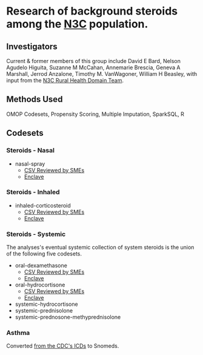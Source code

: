 Research of background steroids among the [N3C](https://ncats.nih.gov/n3c) population.
========================

Investigators
-------------------

Current & former members of this group include
David E Bard, Nelson Agudelo Higuita, Suzanne M McCahan, Annemarie Brescia, Geneva A Marshall, Jerrod Anzalone, Timothy M. VanWagoner, William H Beasley, with input from the [N3C Rural Health Domain Team](https://covid.cd2h.org/rural-health).

Methods Used
-------------------

OMOP Codesets, Propensity Scoring, Multiple Imputation, SparkSQL, R

Codesets
-------------------

### Steroids - Nasal

* nasal-spray
  * [CSV Reviewed by SMEs](https://github.com/National-COVID-Cohort-Collaborative/CS-Rural-Health/blob/main/steroid-background/concept-sets/input/reviewed/nasal-spray.csv)
  * [Enclave](https://unite.nih.gov/workspace/hubble/objects/ri.phonograph2-objects.main.object.ea6c820d-e34a-4029-9756-6c712ead4ec8?tab=overview)

### Steroids - Inhaled

* inhaled-corticosteroid
  * [CSV Reviewed by SMEs](https://github.com/National-COVID-Cohort-Collaborative/CS-Rural-Health/blob/main/steroid-background/concept-sets/input/reviewed/inhaled-corticosteroid.csv) 
  * [Enclave](https://unite.nih.gov/workspace/hubble/objects/ri.phonograph2-objects.main.object.cd4cc48f-9037-468b-bd8f-368a0c07068b?tab=overview)

### Steroids - Systemic

The analyses's eventual systemic collection of system steroids is the union of the following five codesets.

* oral-dexamethasone
  * [CSV Reviewed by SMEs](https://github.com/National-COVID-Cohort-Collaborative/CS-Rural-Health/blob/main/steroid-background/concept-sets/input/reviewed/oral-dexamethasone.csv)
  * [Enclave](https://unite.nih.gov/workspace/hubble/objects/ri.phonograph2-objects.main.object.c70c3e88-75c6-4b37-8e83-50aecd80fba4,ri.phonograph2-objects.main.object.35500a7e-6347-402a-9f68-1b45b4773989)
* oral-hydrocortisone
  * [CSV Reviewed by SMEs](https://github.com/National-COVID-Cohort-Collaborative/CS-Rural-Health/blob/main/steroid-background/concept-sets/input/reviewed/oral-hydrocortisone.csv)
  * [Enclave](https://unite.nih.gov/workspace/hubble/objects/ri.phonograph2-objects.main.object.02f9c5e9-9038-47e4-a511-2e8e356daec1?tab=overview)
* systemic-hydrocortisone
* systemic-prednisolone
* systemic-prednosone-methyprednisolone

### Asthma

Converted [from the CDC's ICDs](https://www.cdc.gov/asthma/data-analysis-guidance/ICD-9-CM-ICD-10-CM.htm) to Snomeds.
